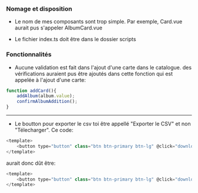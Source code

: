 ### Nomage et disposition
- Le nom de mes composants sont trop simple.
  Par exemple, Card.vue aurait pus s'appeler AlbumCard.vue

- Le fichier index.ts doit être dans le dossier scripts

### Fonctionnalités
- Aucune validation est fait dans l'ajout d'une carte dans le catalogue.
des vérifications auraient pus être ajoutés dans cette fonction qui est appelée à l'ajout d'une carte:

```javascript
function addCard(){
    addAlbum(album.value);
    confirmAlbumAddition();
}
```
---
- Le boutton pour exporter le csv toi être appellé "Exporter le CSV" et non "Télecharger".
Ce code:
```javascript
<template>
    <button type="button" class="btn btn-primary btn-lg" @click="downloadList">Télécharger</button>
</template>
```
aurait donc dût être:
```javascript
<template>
    <button type="button" class="btn btn-primary btn-lg" @click="downloadList">Exporter le CSV</button>
</template>
```